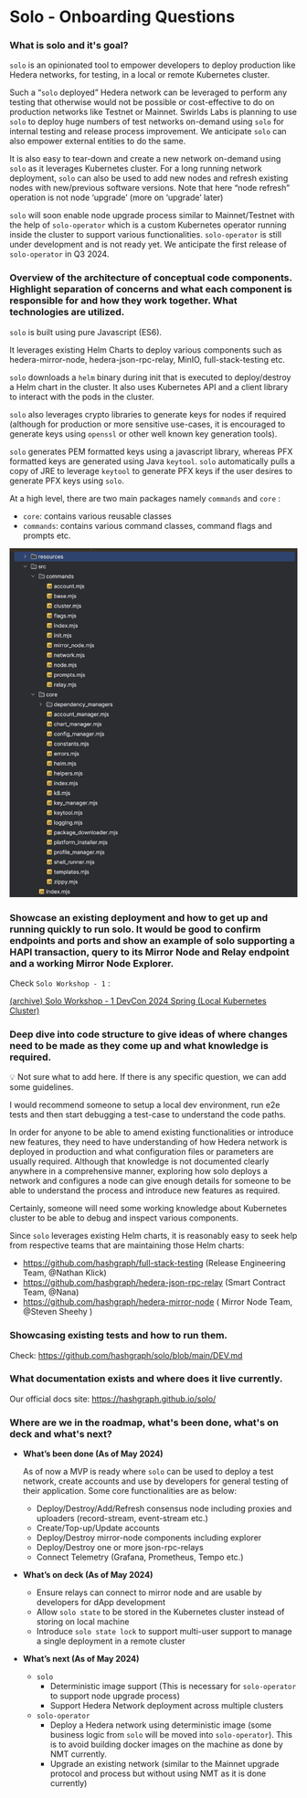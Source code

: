 # Solo - Onboarding Questions

### What is solo and it's goal?

`solo` is an opinionated tool to empower developers to deploy production like Hedera networks, for testing, in a local or remote Kubernetes cluster.

Such a “`solo` deployed” Hedera network can be leveraged to perform any testing that otherwise would not be possible or cost-effective to do on production networks like Testnet or Mainnet. Swirlds Labs is planning to use `solo` to deploy huge numbers of test networks on-demand using `solo` for internal testing and release process improvement. We anticipate `solo` can also empower external entities to do the same.

It is also easy to tear-down and create a new network on-demand using `solo` as it leverages Kubernetes cluster. For a long running network deployment, `solo` can also be used to add new nodes and refresh existing nodes with new/previous software versions. Note that here “node refresh” operation is not node ‘upgrade’ (more on ‘upgrade’ later)

`solo` will soon enable node upgrade process similar to Mainnet/Testnet with the help of `solo-operator` which is a custom Kubernetes operator running inside the cluster to support various functionalities. `solo-operator` is still under development and is not ready yet. We anticipate the first release of `solo-operator` in Q3 2024.

### Overview of the architecture of conceptual code components. Highlight separation of concerns and what each component is responsible for and how they work together. What technologies are utilized.

`solo` is built using pure Javascript (ES6).

It leverages existing Helm Charts to deploy various components such as hedera-mirror-node, hedera-json-rpc-relay, MinIO, full-stack-testing etc.

`solo` downloads a `helm` binary during init that is executed to deploy/destroy a Helm chart in the cluster. It also uses Kubernetes API and a client library to interact with the pods in the cluster.

`solo` also leverages crypto libraries to generate keys for nodes if required (although for production or more sensitive use-cases, it is encouraged to generate keys using `openssl` or other well known key generation tools).

`solo` generates PEM formatted keys using a javascript library, whereas PFX formatted keys are generated using Java `keytool`. `solo` automatically pulls a copy of JRE to leverage `keytool` to generate PFX keys if the user desires to generate PFX keys using `solo`.

At a high level, there are two main packages namely `commands` and `core` :

* `core`: contains various reusable classes
* `commands`: contains various command classes, command flags and prompts etc.

![Screenshot 2024-05-08 at 1.33.05 PM.png](images/onboarding_questions/screenshot_20240508_133305.png)

### Showcase an existing deployment and how to get up and running quickly to run solo. It would be good to confirm endpoints and ports and show an example of solo supporting a HAPI transaction, query to its Mirror Node and Relay endpoint and a working Mirror Node Explorer.

Check `Solo Workshop - 1` :

[(archive) Solo Workshop - 1 DevCon 2024 Spring (Local Kubernetes Cluster)](https://www.notion.so/archive-Solo-Workshop-1-DevCon-2024-Spring-Local-Kubernetes-Cluster-8818724b161a4d7a970f48b840952d71?pvs=21)

### Deep dive into code structure to give ideas of where changes need to be made as they come up and what knowledge is required.

<aside>
💡 Not sure what to add here. If there is any specific question, we can add some guidelines.

</aside>

I would recommend someone to setup a local dev environment, run e2e tests and then start debugging a test-case to understand the code paths.

In order for anyone to be able to amend existing functionalities or introduce new features, they need to have understanding of how Hedera network is deployed in production and what configuration files or parameters are usually required. Although that knowledge is not documented clearly anywhere in a comprehensive manner, exploring how solo deploys a network and configures a node can give enough details for someone to be able to understand the process and introduce new features as required.

Certainly, someone will need some working knowledge about Kubernetes cluster to be able to debug and inspect various components.

Since `solo` leverages existing Helm charts, it is reasonably easy to seek help from respective teams that are maintaining those Helm charts:

* <https://github.com/hashgraph/full-stack-testing> (Release Engineering Team, @Nathan Klick)
* <https://github.com/hashgraph/hedera-json-rpc-relay> (Smart Contract Team, @Nana)
* <https://github.com/hashgraph/hedera-mirror-node> ( Mirror Node Team, @Steven Sheehy )

### Showcasing existing tests and how to run them.

Check: <https://github.com/hashgraph/solo/blob/main/DEV.md>

### What documentation exists and where does it live currently.

Our official docs site: <https://hashgraph.github.io/solo/>

### Where are we in the roadmap, what's been done, what's on deck and what's next?

* **What’s been done  (As of May 2024)**

  As of now a MVP is ready where `solo` can be used to deploy a test network, create accounts and use by developers for general testing of their application. Some core functionalities are as below:

  * Deploy/Destroy/Add/Refresh consensus node including proxies and uploaders (record-stream, event-stream etc.)
  * Create/Top-up/Update accounts
  * Deploy/Destroy mirror-node components including explorer
  * Deploy/Destroy one or more json-rpc-relays
  * Connect Telemetry (Grafana, Prometheus, Tempo etc.)
* **What’s on deck  (As of May 2024)**
  * Ensure relays can connect to mirror node and are usable by developers for dApp development
  * Allow `solo state` to be stored in the Kubernetes cluster instead of storing on local machine
  * Introduce `solo state lock` to support multi-user support to manage a single deployment in a remote cluster
* **What’s next (As of May 2024)**
  * `solo`
    * Deterministic image support (This is necessary for `solo-operator` to support node upgrade process)
    * Support Hedera Network deployment across multiple clusters
  * `solo-operator`
    * Deploy a Hedera network using deterministic image (some business logic from `solo` will be moved into `solo-operator`). This is to avoid building docker images on the machine as done by NMT currently.
    * Upgrade an existing network (similar to the Mainnet upgrade protocol and process but without using NMT as it is done currently)
